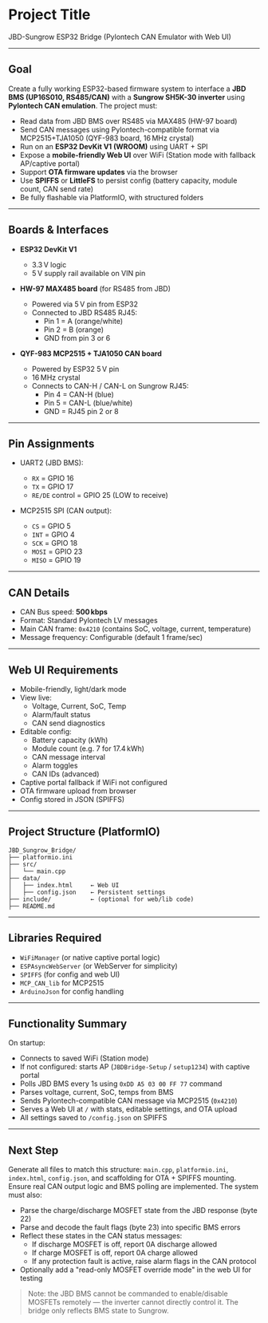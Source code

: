 # Project Title
JBD-Sungrow ESP32 Bridge (Pylontech CAN Emulator with Web UI)

---

## Goal
Create a fully working ESP32-based firmware system to interface a **JBD BMS (UP16S010, RS485/CAN)** with a **Sungrow SH5K-30 inverter** using **Pylontech CAN emulation**. The project must:

- Read data from JBD BMS over RS485 via MAX485 (HW-97 board)
- Send CAN messages using Pylontech-compatible format via MCP2515+TJA1050 (QYF-983 board, 16 MHz crystal)
- Run on an **ESP32 DevKit V1 (WROOM)** using UART + SPI
- Expose a **mobile-friendly Web UI** over WiFi (Station mode with fallback AP/captive portal)
- Support **OTA firmware updates** via the browser
- Use **SPIFFS** or **LittleFS** to persist config (battery capacity, module count, CAN send rate)
- Be fully flashable via PlatformIO, with structured folders

---

## Boards & Interfaces

- **ESP32 DevKit V1**  
  - 3.3 V logic  
  - 5 V supply rail available on VIN pin

- **HW-97 MAX485 board** (for RS485 from JBD)  
  - Powered via 5 V pin from ESP32  
  - Connected to JBD RS485 RJ45:  
    - Pin 1 = A (orange/white)  
    - Pin 2 = B (orange)  
    - GND from pin 3 or 6

- **QYF-983 MCP2515 + TJA1050 CAN board**  
  - Powered by ESP32 5 V pin  
  - 16 MHz crystal  
  - Connects to CAN-H / CAN-L on Sungrow RJ45:  
    - Pin 4 = CAN-H (blue)  
    - Pin 5 = CAN-L (blue/white)  
    - GND = RJ45 pin 2 or 8

---

## Pin Assignments

- UART2 (JBD BMS):
  - `RX` = GPIO 16
  - `TX` = GPIO 17
  - `RE/DE` control = GPIO 25 (LOW to receive)

- MCP2515 SPI (CAN output):
  - `CS` = GPIO 5  
  - `INT` = GPIO 4  
  - `SCK` = GPIO 18  
  - `MOSI` = GPIO 23  
  - `MISO` = GPIO 19

---

## CAN Details

- CAN Bus speed: **500 kbps**
- Format: Standard Pylontech LV messages
- Main CAN frame: `0x4210` (contains SoC, voltage, current, temperature)
- Message frequency: Configurable (default 1 frame/sec)

---

## Web UI Requirements

- Mobile-friendly, light/dark mode
- View live:
  - Voltage, Current, SoC, Temp
  - Alarm/fault status
  - CAN send diagnostics
- Editable config:
  - Battery capacity (kWh)
  - Module count (e.g. 7 for 17.4 kWh)
  - CAN message interval
  - Alarm toggles
  - CAN IDs (advanced)
- Captive portal fallback if WiFi not configured
- OTA firmware upload from browser
- Config stored in JSON (SPIFFS)

---

## Project Structure (PlatformIO)

```
JBD_Sungrow_Bridge/
├── platformio.ini
├── src/
│   └── main.cpp
├── data/
│   ├── index.html     ← Web UI
│   ├── config.json    ← Persistent settings
├── include/           ← (optional for web/lib code)
├── README.md
```

---

## Libraries Required
- `WiFiManager` (or native captive portal logic)
- `ESPAsyncWebServer` (or WebServer for simplicity)
- `SPIFFS` (for config and web UI)
- `MCP_CAN_lib` for MCP2515
- `ArduinoJson` for config handling

---

## Functionality Summary

On startup:
- Connects to saved WiFi (Station mode)
- If not configured: starts AP (`JBDBridge-Setup` / `setup1234`) with captive portal
- Polls JBD BMS every 1s using `0xDD A5 03 00 FF 77` command
- Parses voltage, current, SoC, temps from BMS
- Sends Pylontech-compatible CAN message via MCP2515 (`0x4210`)
- Serves a Web UI at `/` with stats, editable settings, and OTA upload
- All settings saved to `/config.json` on SPIFFS

---

## Next Step
Generate all files to match this structure: `main.cpp`, `platformio.ini`, `index.html`, `config.json`, and scaffolding for OTA + SPIFFS mounting. Ensure real CAN output logic and BMS polling are implemented. The system must also:
- Parse the charge/discharge MOSFET state from the JBD response (byte 22)
- Parse and decode the fault flags (byte 23) into specific BMS errors
- Reflect these states in the CAN status messages:
  - If discharge MOSFET is off, report 0A discharge allowed
  - If charge MOSFET is off, report 0A charge allowed
  - If any protection fault is active, raise alarm flags in the CAN protocol
- Optionally add a "read-only MOSFET override mode" in the web UI for testing

> Note: the JBD BMS cannot be commanded to enable/disable MOSFETs remotely — the inverter cannot directly control it. The bridge only reflects BMS state to Sungrow. 